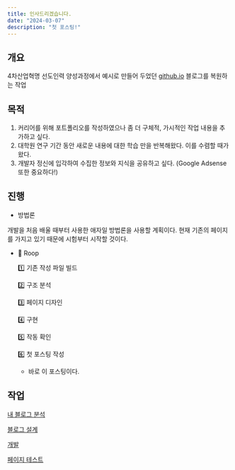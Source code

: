 ```yaml
---
title: 인사드리겠습니다.
date: "2024-03-07"
description: "첫 포스팅!"
---
```


## 개요

4차산업혁명 선도인력 양성과정에서 예시로 만들어 두었던 [github.io](http://github.io) 블로그를 복원하는 작업

## 목적

1. 커리어를 위해 포트폴리오를 작성하였으나 좀 더 구체적, 가시적인 작업 내용을 추가하고 싶다.
2. 대학원 연구 기간 동안 새로운 내용에 대한 학습 만을 반복해왔다. 이를 수렴할 때가 왔다.
3. 개발자 정신에 입각하여 수집한 정보와 지식을 공유하고 싶다. (Google Adsense 또한 중요하다!)

## 진행

- 방법론

개발을 처음 배울 때부터 사용한 애자일 방법론을 사용할 계획이다. 현재 기존의 페이지를 가지고 있기 때문에 시험부터 시작할 것이다.

- 🔄 Roop
    
    1️⃣ 기존 작성 파일 빌드
    
    2️⃣ 구조 분석
    
    3️⃣ 페이지 디자인
    
    4️⃣ 구현
    
    5️⃣ 작동 확인
    
    6️⃣ 첫 포스팅 작성
    
    - 바로 이 포스팅이다.

## 작업

[내 블로그 분석](https://likeraichu.github.io/cycle-review/)

[블로그 설계](https://likeraichu.github.io/cycle-design/)

[개발](https://likeraichu.github.io/cycle-develop/)

[페이지 테스트](https://www.notion.so/224cde8a249546b6933789c9a8e35780?pvs=21)